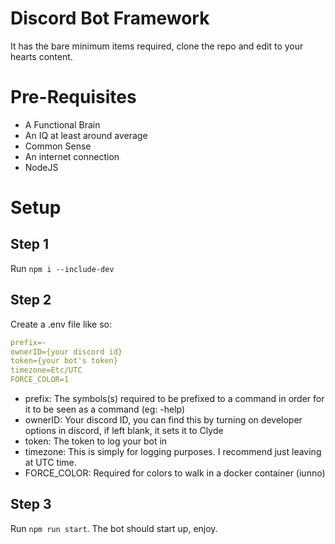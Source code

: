 # Discord Bot Framework
It has the bare minimum items required, clone the repo and edit to your hearts content.

# Pre-Requisites
- A Functional Brain
- An IQ at least around average
- Common Sense
- An internet connection
- NodeJS


# Setup
## Step 1
Run `npm i --include-dev`


## Step 2
Create a .env file like so:

```yaml
prefix=-
ownerID={your discord id}
token={your bot's token}
timezone=Etc/UTC
FORCE_COLOR=1
```

- prefix: The symbols(s) required to be prefixed to a command in order for it to be seen as a command (eg: -help)
- ownerID: Your discord ID, you can find this by turning on developer options in discord, if left blank, it sets it to Clyde
- token: The token to log your bot in
- timezone: This is simply for logging purposes. I recommend just leaving at UTC time.
- FORCE_COLOR: Required for colors to walk in a docker container (iunno)

## Step 3
Run `npm run start`. The bot should start up, enjoy.